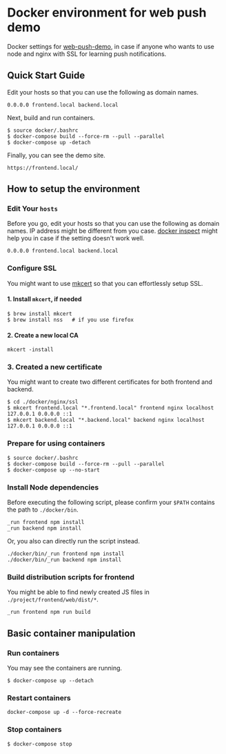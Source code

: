 # Docker environment for web push demo

Docker settings for [web-push-demo](https://github.com/tommyheavenly7/web-push-demo), in case if anyone who wants to use node and nginx with SSL for learning push notifications.

## Quick Start Guide

Edit your hosts so that you can use the following as domain names.

```text
0.0.0.0	frontend.local backend.local
```

Next, build and run containers.

```shell script
$ source docker/.bashrc
$ docker-compose build --force-rm --pull --parallel
$ docker-compose up -detach
```

Finally, you can see the demo site.

```text
https://frontend.local/
```

## How to setup the environment

### Edit Your `hosts`

Before you go, edit your hosts so that you can use the following as domain names.
IP address might be different from you case. 
[docker inspect](https://docs.docker.com/engine/reference/commandline/inspect/) might help you in case if the setting doesn't work well.

```text
0.0.0.0	frontend.local backend.local
```

### Configure SSL

You might want to use [mkcert](https://github.com/FiloSottile/mkcert) so that
you can effortlessly setup SSL.

#### 1. Install `mkcert`, if needed

```shell script
$ brew install mkcert
$ brew install nss   # if you use firefox
```

#### 2. Create a new local CA

```shell script
mkcert -install
```

### 3. Created a new certificate

You might want to create two different certificates for both frontend and backend.

```shell script
$ cd ./docker/nginx/ssl
$ mkcert frontend.local "*.frontend.local" frontend nginx localhost 127.0.0.1 0.0.0.0 ::1
$ mkcert backend.local "*.backend.local" backend nginx localhost 127.0.0.1 0.0.0.0 ::1
```

### Prepare for using containers

```shell script
$ source docker/.bashrc
$ docker-compose build --force-rm --pull --parallel
$ docker-compose up --no-start
```

### Install Node dependencies

Before executing the following script, please confirm your `$PATH` contains the path to `./docker/bin`.

```shell script
_run frontend npm install
_run backend npm install
```
Or, you also can directly run the script instead.

```shell script
./docker/bin/_run frontend npm install
./docker/bin/_run backend npm install
```

### Build distribution scripts for frontend

You might be able to find newly created JS files in `./project/frontend/web/dist/*`.

```shell script
_run frontend npm run build
```

## Basic container manipulation

### Run containers

You may see the containers are running.

```shell script
$ docker-compose up --detach
```

### Restart containers

```shell script
docker-compose up -d --force-recreate
```

### Stop containers

```shell script
$ docker-compose stop
```
